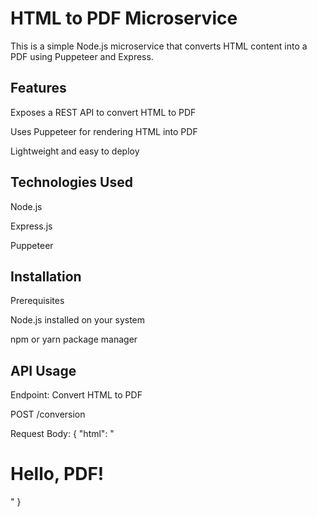 # HTML to PDF Microservice

 This is a simple Node.js microservice that converts HTML content into a PDF using Puppeteer and Express.

## Features

Exposes a REST API to convert HTML to PDF

Uses Puppeteer for rendering HTML into PDF

Lightweight and easy to deploy

## Technologies Used

Node.js

Express.js

Puppeteer

## Installation

Prerequisites

Node.js installed on your system

npm or yarn package manager

## API Usage

Endpoint: Convert HTML to PDF

POST /conversion

Request Body:
{
  "html": "<h1>Hello, PDF!</h1>"
}

